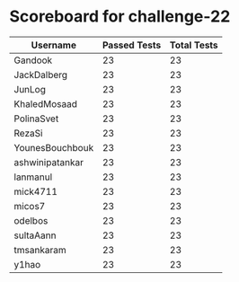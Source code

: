 # Scoreboard for challenge-22
| Username   | Passed Tests | Total Tests |
|------------|--------------|-------------|
| Gandook | 23 | 23 |
| JackDalberg | 23 | 23 |
| JunLog | 23 | 23 |
| KhaledMosaad | 23 | 23 |
| PolinaSvet | 23 | 23 |
| RezaSi | 23 | 23 |
| YounesBouchbouk | 23 | 23 |
| ashwinipatankar | 23 | 23 |
| lanmanul | 23 | 23 |
| mick4711 | 23 | 23 |
| micos7 | 23 | 23 |
| odelbos | 23 | 23 |
| sultaAann | 23 | 23 |
| tmsankaram | 23 | 23 |
| y1hao | 23 | 23 |
